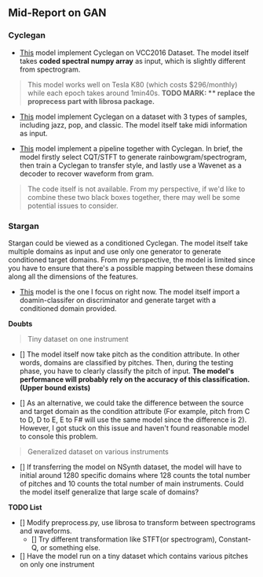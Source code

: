 ## Mid-Report on GAN

### Cyclegan

+ [This](https://github.com/leimao/Voice_Converter_CycleGAN) model implement Cyclegan on VCC2016 Dataset. The model itself takes **coded spectral numpy array** as input, which is slightly different from spectrogram.

> This model works well on Tesla K80 (which costs $296/monthly) while each epoch takes around 1min40s. **TODO MARK: ** replace the proprecess part with librosa package.**

+ [This](https://github.com/sumuzhao/CycleGAN-Music-Style-Transfer) model implement Cyclegan on a dataset with 3 types of samples, including jazz, pop, and classic. The model itself take midi information as input.

+ [This](https://openreview.net/forum?id=S1lvm305YQ) model implement a pipeline together with Cyclegan. In brief, the model firstly select CQT/STFT to generate rainbowgram/spectrogram, then train a Cyclegan to transfer style, and lastly use a Wavenet as a decoder to recover waveform from gram.

> The code itself is not available. From my perspective, if we'd like to combine these two black boxes together, there may well be some potential issues to consider.

### Stargan
Stargan could be viewed as a conditioned Cyclegan. The model itself take multiple domains as input and use only one generator to generate conditioned target domains. From my perspective, the model is limited since you have to ensure that there's a possible mapping between these domains along all the dimensions of the features.

+ [This](https://github.com/hujinsen/StarGAN-Voice-Conversion) model is the one I focus on right now. The model itself import a doamin-classifer on discriminator and generate target with a conditioned domain provided. 

**Doubts**
> Tiny dataset on one instrument  

- [] The model itself now take pitch as the condition attribute. In other words, domains are classified by pitches. Then, during the testing phase, you have to clearly classify the pitch of input. **The model's performance will probably rely on the accuracy of this classification.(Upper bound exists)**

- [] As an alternative, we could take the difference between the source and target domain as the condition attribute (For example, pitch from C to D, D to E, E to F# will use the same model since the difference is 2). However, I got stuck on this issue and haven't found reasonable model to console this problem.

> Generalized dataset on various instruments  

- [] If transferring the model on NSynth dataset, the model will have to initial around 1280 specific domains where 128 counts the total number of pitches and 10 counts the total number of main instruments. Could the model itself generalize that large scale of domains?

**TODO List** 

- [] Modify preprocess.py, use librosa to transform between spectrograms and waveforms.
	- [] Try different transformation like STFT(or spectrogram), Constant-Q, or something else.
- [] Have the model run on a tiny dataset which contains various pitches on only one instrument
